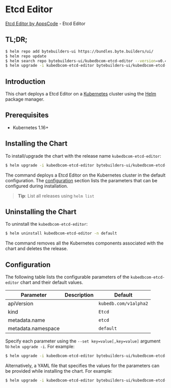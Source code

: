 # Etcd Editor

[Etcd Editor by AppsCode](https://byte.builders) - Etcd Editor

## TL;DR;

```bash
$ helm repo add bytebuilders-ui https://bundles.byte.builders/ui/
$ helm repo update
$ helm search repo bytebuilders-ui/kubedbcom-etcd-editor --version=v0.4.8
$ helm upgrade -i kubedbcom-etcd-editor bytebuilders-ui/kubedbcom-etcd-editor -n default --create-namespace --version=v0.4.8
```

## Introduction

This chart deploys a Etcd Editor on a [Kubernetes](http://kubernetes.io) cluster using the [Helm](https://helm.sh) package manager.

## Prerequisites

- Kubernetes 1.16+

## Installing the Chart

To install/upgrade the chart with the release name `kubedbcom-etcd-editor`:

```bash
$ helm upgrade -i kubedbcom-etcd-editor bytebuilders-ui/kubedbcom-etcd-editor -n default --create-namespace --version=v0.4.8
```

The command deploys a Etcd Editor on the Kubernetes cluster in the default configuration. The [configuration](#configuration) section lists the parameters that can be configured during installation.

> **Tip**: List all releases using `helm list`

## Uninstalling the Chart

To uninstall the `kubedbcom-etcd-editor`:

```bash
$ helm uninstall kubedbcom-etcd-editor -n default
```

The command removes all the Kubernetes components associated with the chart and deletes the release.

## Configuration

The following table lists the configurable parameters of the `kubedbcom-etcd-editor` chart and their default values.

|     Parameter      | Description |             Default              |
|--------------------|-------------|----------------------------------|
| apiVersion         |             | <code>kubedb.com/v1alpha2</code> |
| kind               |             | <code>Etcd</code>                |
| metadata.name      |             | <code>etcd</code>                |
| metadata.namespace |             | <code>default</code>             |


Specify each parameter using the `--set key=value[,key=value]` argument to `helm upgrade -i`. For example:

```bash
$ helm upgrade -i kubedbcom-etcd-editor bytebuilders-ui/kubedbcom-etcd-editor -n default --create-namespace --version=v0.4.8 --set apiVersion=kubedb.com/v1alpha2
```

Alternatively, a YAML file that specifies the values for the parameters can be provided while
installing the chart. For example:

```bash
$ helm upgrade -i kubedbcom-etcd-editor bytebuilders-ui/kubedbcom-etcd-editor -n default --create-namespace --version=v0.4.8 --values values.yaml
```
